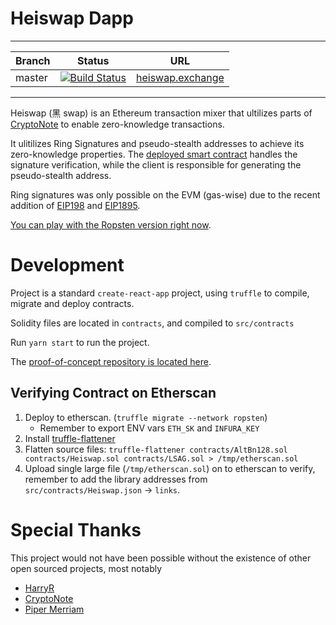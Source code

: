 # Heiswap Dapp

---

| Branch | Status | URL |
| --- | --- | --- |
| master | [![Build Status](https://travis-ci.org/kendricktan/heiswap-dapp.svg?branch=master)](https://travis-ci.org/kendricktan/heiswap-dapp) | <a href="https://heiswap.exchange">heiswap.exchange</a> |

---

Heiswap (黑 swap) is an Ethereum transaction mixer that ultilizes parts of [CryptoNote](https://cryptonote.org) to enable zero-knowledge transactions.

It ulitilizes Ring Signatures and pseudo-stealth addresses to achieve its zero-knowledge properties. The [deployed smart contract](https://ropsten.etherscan.io/address/0x8AAbE42EeCA45E040fab330fD24eA6746b832Ad2) handles the signature verification, while the client is responsible for generating the pseudo-stealth address.

Ring signatures was only possible on the EVM (gas-wise) due to the recent addition of [EIP198](https://github.com/ethereum/EIPs/blob/master/EIPS/eip-198.md) and [EIP1895](https://github.com/ethereum/EIPs/blob/master/EIPS/eip-1895.md).

[You can play with the Ropsten version right now](https://heiswap.exchange/).

# Development
Project is a standard `create-react-app` project, using `truffle` to compile, migrate and deploy contracts.

Solidity files are located in `contracts`, and compiled to `src/contracts`

Run `yarn start` to run the project.

The [proof-of-concept repository is located here](https://github.com/kendricktan/heiswap-poc).

## Verifying Contract on Etherscan

1. Deploy to etherscan. (`truffle migrate --network ropsten`)
    - Remember to export ENV vars `ETH_SK` and `INFURA_KEY`
2. Install [truffle-flattener](https://www.npmjs.com/package/truffle-flattener)
3. Flatten source files: `truffle-flattener contracts/AltBn128.sol contracts/Heiswap.sol contracts/LSAG.sol > /tmp/etherscan.sol`
4. Upload single large file (`/tmp/etherscan.sol`) on to etherscan to verify, remember to add the library addresses from `src/contracts/Heiswap.json` -> `links`.


# Special Thanks

This project would not have been possible without the existence of other open sourced projects, most notably

- [HarryR](https://github.com/HarryR/solcrypto)
- [CryptoNote](https://eprint.iacr.org/2004/027.pdf)
- [Piper Merriam](https://github.com/ethereum/py_ecc/blob/master/py_ecc/bn128/bn128_curve.py)